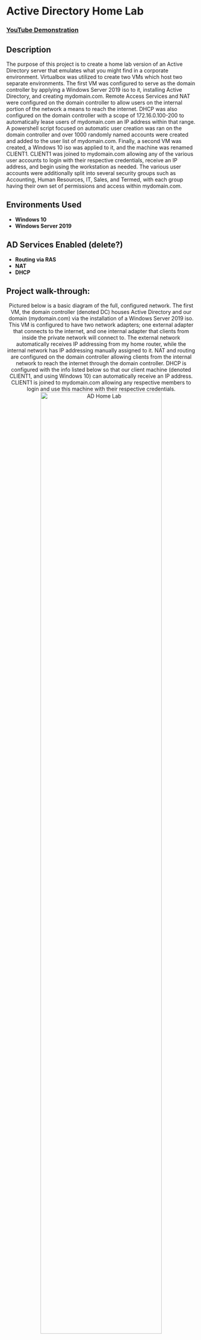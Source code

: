 <h1>Active Directory Home Lab</h1>

 ### [YouTube Demonstration](https://youtu.be/7eJexJVCqJo)

<h2>Description</h2>
The purpose of this project is to create a home lab version of an Active Directory server that emulates what you might find in a corporate environment. Virtualbox was utilized to create two VMs which host two separate environments. The first VM was configured to serve as the domain controller by applying a Windows Server 2019 iso to it, installing Active Directory, and creating mydomain.com. Remote Access Services and NAT were configured on the domain controller to allow users on the internal portion of the network a means to reach the internet. DHCP was also configured on the domain controller with a scope of 172.16.0.100-200 to automatically lease users of mydomain.com an IP address within that range. A powershell script focused on automatic user creation was ran on the domain controller and over 1000 randomly named accounts were created and added to the user list of mydomain.com. Finally, a second VM was created, a Windows 10 iso was applied to it, and the machine was renamed CLIENT1. CLIENT1 was joined to mydomain.com allowing any of the various user accounts to login with their respective credentials, receive an IP address, and begin using the workstation as needed. The various user accounts were additionally split into several security groups such as Accounting, Human Resources, IT, Sales, and Termed, with each group having their own set of permissions and access within mydomain.com.
<br />


<h2>Environments Used </h2>

- <b>Windows 10</b>
- <b>Windows Server 2019</b> 

<h2>AD Services Enabled (delete?) </h2>

- <b>Routing via RAS</b>
- <b>NAT</b>
- <b>DHCP</b>

<h2>Project walk-through:</h2>

<p align="center">
Pictured below is a basic diagram of the full, configured network. The first VM, the domain controller (denoted DC) houses Active Directory and our domain (mydomain.com) via the installation of a Windows Server 2019 iso. This VM is configured to have two network adapters; one external adapter that connects to the internet, and one internal adapter that clients from inside the private network will connect to. The external network automatically receives IP addressing from my home router, while the internal network has IP addressing manually assigned to it. NAT and routing are configured on the domain controller allowing clients from the internal network to reach the internet through the domain controller. DHCP is configured with the info listed below so that our client machine (denoted CLIENT1, and using Windows 10) can automatically receive an IP address. CLIENT1 is joined to mydomain.com allowing any respective members to login and use this machine with their respective credentials. <br/>
<img src="https://i.imgur.com/2BNq92C.png" height="80%" width="80%" alt="AD Home Lab"/>
<br />
<br />

<p align="center">
Viewing the dashboard of AD server manager and all configured services on the domain controller:  <br/>
<img src="https://i.imgur.com/G095HKu.png" height="80%" width="80%" alt="AD Home Lab"/>
<br />
<br />

<p align="center">
DHCP enabled but still needs configuring: <br/>
<img src="https://i.imgur.com/kt0HOxz.png" height="80%" width="80%" alt="AD Home Lab"/>
<br />
<br />

<p align="center">
DHCP configured with scope 172.16.0.100-200:  <br/>
<img src="https://i.imgur.com/yv9jrfE.png" height="80%" width="80%" alt="AD Home Lab"/>
<br />
<br />

<p align="center">
The powershell user creation script to create 1k+ accounts:  <br/>
<img src="https://i.imgur.com/wzeD7oU.png" height="80%" width="80%" alt="AD Home Lab"/>
<br />
<br />

<p align="center">
Automatic account creation in action:  <br/>
<img src="https://i.imgur.com/PLMNy8x.png" height="80%" width="80%" alt="AD Home Lab"/>
<br />
<br />

<p align="center">
1051 total users after running script:  <br/>
<img src="https://i.imgur.com/jEC9dtO.png" height="80%" width="80%" alt="AD Home Lab"/>
<br />
<br />

<p align="center">
CLIENT1 created, joined to mydomain.com and automatically receiving IP address, subnet mask, default gateway, etc:  <br/>
<img src="https://i.imgur.com/uwAzTd3.png" height="80%" width="80%" alt="Disk Sanitization Steps"/>
<br />
<br />

<p align="center">
CLIENT1 showing on the domain controller as a result of being joined to mydomain.com:  <br/>
<img src="https://i.imgur.com/W93VU7w.png" height="80%" width="80%" alt="Disk Sanitization Steps"/>
<br />
<br />

<p align="center">
CSwisher, the random user account I chose to login to CLIENT1 with and test DHCP:  <br/>
<img src="https://i.imgur.com/ULPBkFa.png" height="80%" width="80%" alt="Disk Sanitization Steps"/>
<br />
<br />

<p align="center">
CSwisher logging in on CLIENT1:  <br/>
<img src="https://i.imgur.com/lmi0yr5.png" height="80%" width="80%" alt="Disk Sanitization Steps"/>
<br />
<br />

<p align="center">
CSwisher logged in on CLIENT1, command line shows CSwisher as a member of mydomain.com:  <br/>
<img src="https://i.imgur.com/WvLOmk0.png" height="80%" width="80%" alt="Disk Sanitization Steps"/>
<br />
<br />

<p align="center">
Back on the domain controller with DHCP showing an IP address leased to CLIENT1 following CSwisher's login:  <br/>
<img src="https://i.imgur.com/4Zq8cfK.png" height="80%" width="80%" alt="Disk Sanitization Steps"/>
<br />
<br />

<p align="center">
Active Directory control panel featuring the addition of the various security groups:  <br/>
<img src="https://i.imgur.com/dkKYubG.png" height="80%" width="80%" alt="Disk Sanitization Steps"/>
</p>

<!--
 ```diff
- text in red
+ text in green
! text in orange
# text in gray
@@ text in purple (and bold)@@
```
--!>
